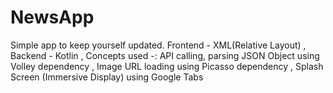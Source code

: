 # NewsApp 
Simple app to keep yourself updated.
Frontend - XML(Relative Layout) ,
Backend - Kotlin ,
Concepts used -: 
                 API calling, parsing JSON Object using Volley dependency ,
                 Image URL loading using Picasso dependency , 
                 Splash Screen (Immersive Display) using Google Tabs
